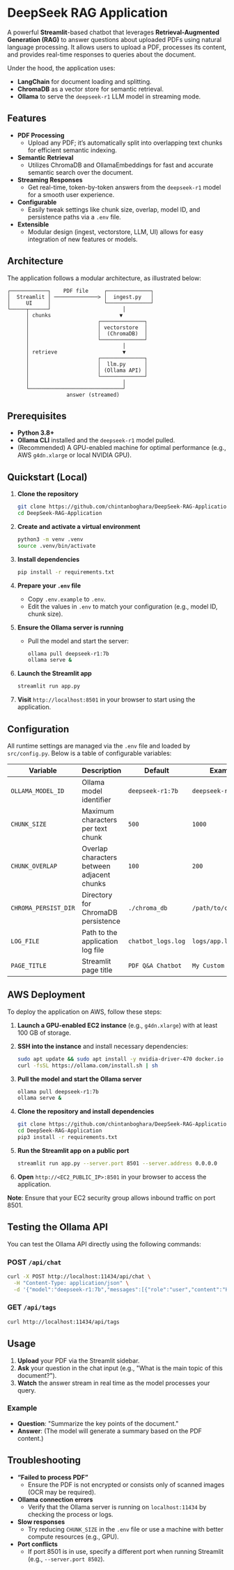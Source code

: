 # DeepSeek RAG Application

A powerful **Streamlit**-based chatbot that leverages **Retrieval-Augmented Generation (RAG)** to answer questions about uploaded PDFs using natural language processing. It allows users to upload a PDF, processes its content, and provides real-time responses to queries about the document.

Under the hood, the application uses:
- **LangChain** for document loading and splitting.
- **ChromaDB** as a vector store for semantic retrieval.
- **Ollama** to serve the `deepseek-r1` LLM model in streaming mode.

## Features

- **PDF Processing**  
  - Upload any PDF; it’s automatically split into overlapping text chunks for efficient semantic indexing.
- **Semantic Retrieval**  
  - Utilizes ChromaDB and OllamaEmbeddings for fast and accurate semantic search over the document.
- **Streaming Responses**  
  - Get real-time, token-by-token answers from the `deepseek-r1` model for a smooth user experience.
- **Configurable**  
  - Easily tweak settings like chunk size, overlap, model ID, and persistence paths via a `.env` file.
- **Extensible**  
  - Modular design (ingest, vectorstore, LLM, UI) allows for easy integration of new features or models.

## Architecture

The application follows a modular architecture, as illustrated below:

```text
┌────────────┐    PDF file     ┌──────────────┐
│  Streamlit │ ──────────────> │  ingest.py   │
│     UI     │                 └──────────────┘
└─────┬──────┘                       │
      │ chunks                      ▼
      │                      ┌──────────────┐
      │                      │ vectorstore  │
      │                      │  (ChromaDB)  │
      │                      └──────────────┘
      │                              │
      │ retrieve                     ▼
      │                      ┌──────────────┐
      │                      │  llm.py      │
      │                      │ (Ollama API) │
      │                      └──────────────┘
      │                              │
      └──────────────────────────────┘
                   answer (streamed)
````

## Prerequisites

- **Python 3.8+**
- **Ollama CLI** installed and the `deepseek-r1` model pulled.
- (Recommended) A GPU-enabled machine for optimal performance (e.g., AWS `g4dn.xlarge` or local NVIDIA GPU).

## Quickstart (Local)

1. **Clone the repository**

   ```bash
   git clone https://github.com/chintanboghara/DeepSeek-RAG-Application.git
   cd DeepSeek-RAG-Application
   ```

2. **Create and activate a virtual environment**

   ```bash
   python3 -m venv .venv
   source .venv/bin/activate
   ```

3. **Install dependencies**

   ```bash
   pip install -r requirements.txt
   ```

4. **Prepare your `.env` file**
   - Copy `.env.example` to `.env`.
   - Edit the values in `.env` to match your configuration (e.g., model ID, chunk size).

5. **Ensure the Ollama server is running**
   - Pull the model and start the server:

     ```bash
     ollama pull deepseek-r1:7b
     ollama serve &
     ```

6. **Launch the Streamlit app**

   ```bash
   streamlit run app.py
   ```

7. **Visit** `http://localhost:8501` in your browser to start using the application.

## Configuration

All runtime settings are managed via the `.env` file and loaded by `src/config.py`. Below is a table of configurable variables:

| Variable             | Description                                | Default            | Example              |
| -------------------- | ------------------------------------------ | ------------------ | -------------------- |
| `OLLAMA_MODEL_ID`    | Ollama model identifier                    | `deepseek-r1:7b`   | `deepseek-r1:8b`     |
| `CHUNK_SIZE`         | Maximum characters per text chunk          | `500`              | `1000`               |
| `CHUNK_OVERLAP`      | Overlap characters between adjacent chunks | `100`              | `200`                |
| `CHROMA_PERSIST_DIR` | Directory for ChromaDB persistence         | `./chroma_db`      | `/path/to/chroma_db` |
| `LOG_FILE`           | Path to the application log file           | `chatbot_logs.log` | `logs/app.log`       |
| `PAGE_TITLE`         | Streamlit page title                       | `PDF Q&A Chatbot`  | `My Custom Chatbot`  |

## AWS Deployment

To deploy the application on AWS, follow these steps:

1. **Launch a GPU-enabled EC2 instance** (e.g., `g4dn.xlarge`) with at least 100 GB of storage.
2. **SSH into the instance** and install necessary dependencies:

   ```bash
   sudo apt update && sudo apt install -y nvidia-driver-470 docker.io
   curl -fsSL https://ollama.com/install.sh | sh
   ```

3. **Pull the model and start the Ollama server**

   ```bash
   ollama pull deepseek-r1:7b
   ollama serve &
   ```

4. **Clone the repository and install dependencies**

   ```bash
   git clone https://github.com/chintanboghara/DeepSeek-RAG-Application.git
   cd DeepSeek-RAG-Application
   pip3 install -r requirements.txt
   ```

5. **Run the Streamlit app on a public port**

   ```bash
   streamlit run app.py --server.port 8501 --server.address 0.0.0.0
   ```

6. **Open** `http://<EC2_PUBLIC_IP>:8501` in your browser to access the application.

**Note**: Ensure that your EC2 security group allows inbound traffic on port 8501.

## Testing the Ollama API

You can test the Ollama API directly using the following commands:

### POST `/api/chat`

```bash
curl -X POST http://localhost:11434/api/chat \
  -H "Content-Type: application/json" \
  -d '{"model":"deepseek-r1:7b","messages":[{"role":"user","content":"Hello"}],"stream":false}'
```

### GET `/api/tags`

```bash
curl http://localhost:11434/api/tags
```

## Usage

1. **Upload** your PDF via the Streamlit sidebar.
2. **Ask** your question in the chat input (e.g., "What is the main topic of this document?").
3. **Watch** the answer stream in real time as the model processes your query.

### Example

- **Question**: "Summarize the key points of the document."
- **Answer**: (The model will generate a summary based on the PDF content.)

## Troubleshooting

- **“Failed to process PDF”**  
  - Ensure the PDF is not encrypted or consists only of scanned images (OCR may be required).
- **Ollama connection errors**  
  - Verify that the Ollama server is running on `localhost:11434` by checking the process or logs.
- **Slow responses**  
  - Try reducing `CHUNK_SIZE` in the `.env` file or use a machine with better compute resources (e.g., GPU).
- **Port conflicts**  
  - If port 8501 is in use, specify a different port when running Streamlit (e.g., `--server.port 8502`).
